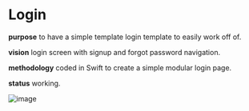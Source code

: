 # Login

**purpose** to have a simple template login template to easily work off of.

**vision** login screen with signup and forgot password navigation.

**methodology** coded in Swift to create a simple modular login page.

**status** working.

![image](http://i.imgur.com/IGDhAiQ.png)
